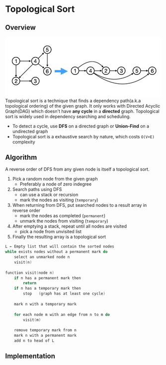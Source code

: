 # Topological Sort

## Overview
![topological sort](.images/topological%20sort.png)  
 Topological sort is a technique that finds a dependency path(a.k.a topological ordering) of the given graph. It only works with Directed Acyclic Graph(DAG) which doesn't have **any cycle** in a **directed** graph. Topological sort is widely used in dependency searching and scheduling.
  - To detect a cycle, use **DFS** on a directed graph or **Union-Find** on a undirected graph
  - Topological sort is a exhaustive search by nature, which costs `O(V+E)` complexity

## Algorithm
A reverse order of DFS from any given node is itself a topological sort.
1. Pick a random node from the given graph
    - Preferably a node of zero indegree
2. Search paths using DFS
    - can use a stack or recursion
    - mark the nodes as visiting (`temporary`)
3. When returning from DFS, put searched nodes to a result array in reverse order
    - mark the nodes as completed (`permanent`)
    - unmark the nodes from visiting (`temporary`)
4. After emptying a stack, repeat until all nodes are visited
    - pick a node from unvisited list
5. Finally the resulting array is a topological sort

```cpp
L ← Empty list that will contain the sorted nodes
while exists nodes without a permanent mark do
    select an unmarked node n
    visit(n)

function visit(node n)
    if n has a permanent mark then
        return
    if n has a temporary mark then
        stop   (graph has at least one cycle)

    mark n with a temporary mark

    for each node m with an edge from n to m do
        visit(m)

    remove temporary mark from n
    mark n with a permanent mark
    add n to head of L
```

## Implementation